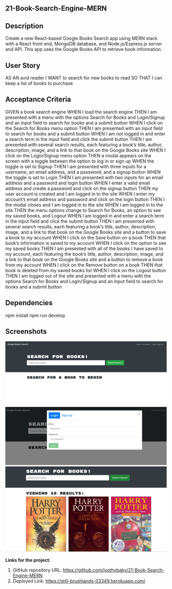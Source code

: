## 21-Book-Search-Engine-MERN


## Description
Create a new React-based Google Books Search app using MERN stack with a React front end, MongoDB database, and Node.js/Express.js server and API. This app uses the Google Books API to retrieve book information.

## User Story
AS AN avid reader
I WANT to search for new books to read
SO THAT I can keep a list of books to purchase

## Acceptance Criteria
GIVEN a book search engine
WHEN I load the search engine
THEN I am presented with a menu with the options Search for Books and Login/Signup and an input field to search for books and a submit button
WHEN I click on the Search for Books menu option
THEN I am presented with an input field to search for books and a submit button
WHEN I am not logged in and enter a search term in the input field and click the submit button
THEN I am presented with several search results, each featuring a book’s title, author, description, image, and a link to that book on the Google Books site
WHEN I click on the Login/Signup menu option
THEN a modal appears on the screen with a toggle between the option to log in or sign up
WHEN the toggle is set to Signup
THEN I am presented with three inputs for a username, an email address, and a password, and a signup button
WHEN the toggle is set to Login
THEN I am presented with two inputs for an email address and a password and login button
WHEN I enter a valid email address and create a password and click on the signup button
THEN my user account is created and I am logged in to the site
WHEN I enter my account’s email address and password and click on the login button
THEN I the modal closes and I am logged in to the site
WHEN I am logged in to the site
THEN the menu options change to Search for Books, an option to see my saved books, and Logout
WHEN I am logged in and enter a search term in the input field and click the submit button
THEN I am presented with several search results, each featuring a book’s title, author, description, image, and a link to that book on the Google Books site and a button to save a book to my account
WHEN I click on the Save button on a book
THEN that book’s information is saved to my account
WHEN I click on the option to see my saved books
THEN I am presented with all of the books I have saved to my account, each featuring the book’s title, author, description, image, and a link to that book on the Google Books site and a button to remove a book from my account
WHEN I click on the Remove button on a book
THEN that book is deleted from my saved books list
WHEN I click on the Logout button
THEN I am logged out of the site and presented with a menu with the options Search for Books and Login/Signup and an input field to search for books and a submit button  


## Dependencies
npm install
npm run develop

## Screenshots
![screen-1](https://github.com/jyothybaby/21-Book-Search-Engine-MERN/blob/main/screenshots/Capture1.JPG)<br>
![screen-2](https://github.com/jyothybaby/21-Book-Search-Engine-MERN/blob/main/screenshots/Capture2.JPG)<br>
![screen-3](https://github.com/jyothybaby/21-Book-Search-Engine-MERN/blob/main/screenshots/Capture3.JPG)<br>

<b>Links for the project:</b><br>
1. GitHub repository URL: https://github.com/jyothybaby/21-Book-Search-Engine-MERN
2. Deployed Link:  https://still-brushlands-03349.herokuapp.com/



